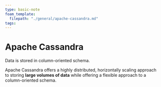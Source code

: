 ```yaml
---
type: basic-note
foam_template:
  filepath: "./general/apache-cassandra.md"
tags:
---
```


# Apache Cassandra

Data is stored in column-oriented schema.

Apache Cassandra offers a highly distributed, horizontally scaling approach to storing **large volumes of data** while offering a flexible approach to a column-oriented schema.
